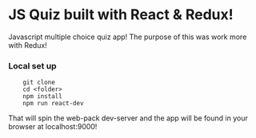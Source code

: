 # JS Quiz built with React & Redux!

Javascript multiple choice quiz app! 
The purpose of this was work more with Redux!

### Local set up

```
    git clone
    cd <folder>
    npm install
    npm run react-dev
```
That will spin the web-pack dev-server and the app will be found in your browser at localhost:9000!